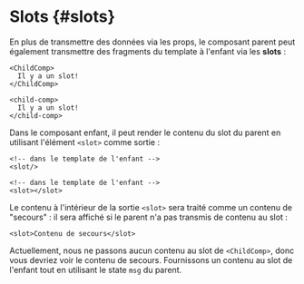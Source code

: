 # Slots {#slots}

En plus de transmettre des données via les props, le composant parent peut également transmettre des fragments du template à l'enfant via les **slots** :

<div class="sfc">

```vue-html
<ChildComp>
  Il y a un slot!
</ChildComp>
```

</div>
<div class="html">

```vue-html
<child-comp>
  Il y a un slot!
</child-comp>
```

</div>

Dans le composant enfant, il peut render le contenu du slot du parent en utilisant l'élément `<slot>` comme sortie :


<div class="sfc">

```vue-html
<!-- dans le template de l'enfant -->
<slot/>
```

</div>
<div class="html">

```vue-html
<!-- dans le template de l'enfant -->
<slot></slot>
```

</div>

Le contenu à l'intérieur de la sortie `<slot>` sera traité comme un contenu de "secours" : il sera affiché si le parent n'a pas transmis de contenu au slot :

```vue-html
<slot>Contenu de secours</slot>
```

Actuellement, nous ne passons aucun contenu au slot de `<ChildComp>`, donc vous devriez voir le contenu de secours. Fournissons un contenu au slot de l'enfant tout en utilisant le state `msg` du parent.
